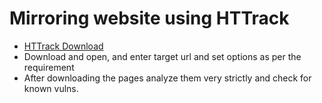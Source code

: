 # Mirroring website using HTTrack
- [HTTrack Download](https://download.httrack.com/cserv.php3?File=httrack_x64.exe)
- Download and open, and enter target url and set options as per the requirement
- After downloading the pages analyze them very strictly and check for known vulns.